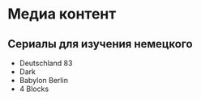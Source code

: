 # Медиа контент
## Сериалы для изучения немецкого
* Deutschland 83
* Dark
* Babylon Berlin 
* 4 Blocks
